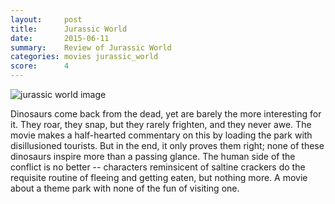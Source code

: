 ```yaml
---
layout:     post
title:      Jurassic World
date:       2015-06-11
summary:    Review of Jurassic World
categories: movies jurassic_world
score:      4
---
```


![jurassic world image](https://a248.e.akamai.net/f/1015/2073/5m/blogs-images.forbes.com/markhughes/files/2015/06/JURASSIC-WORLD-7.jpg)

Dinosaurs come back from the dead, yet are barely the more interesting for it. They roar, they snap, but they rarely frighten, and they never awe. The movie makes a half-hearted commentary on this by loading the park with disillusioned tourists. But in the end, it only proves them right; none of these dinosaurs inspire more than a passing glance. The human side of the conflict is no better -- characters reminsicent of saltine crackers do the requisite routine of fleeing and getting eaten, but nothing more. A movie about a theme park with none of the fun of visiting one.
